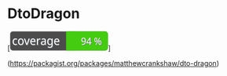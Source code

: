 # DtoDragon

[![Test Coverage](https://raw.githubusercontent.com/MatthewCrankshaw/DtoDragon/master/badge-coverage.svg)]

(https://packagist.org/packages/matthewcrankshaw/dto-dragon)
